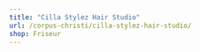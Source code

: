 ```yaml
---
title: "Cilla Stylez Hair Studio"
url: /corpus-christi/cilla-stylez-hair-studio/
shop: Friseur
---
```

